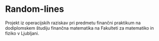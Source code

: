 # Random-lines

Projekt iz operacijskih raziskav pri predmetu finančni praktikum na dodiplomskem študiju finančna matematika na Fakulteti za matematiko in fiziko v Ljubljani.

